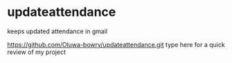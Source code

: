# updateattendance
keeps updated attendance in gmail

https://github.com/Oluwa-bowry/updateattendance.git type here for a quick review of my project
